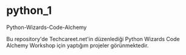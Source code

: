 # python_1
Python-Wizards-Code-Alchemy

Bu repository'de Techcareet.net'in düzenlediği Python Wizards Code Alchemy Workshop için yaptığım projeler görünmektedir.

